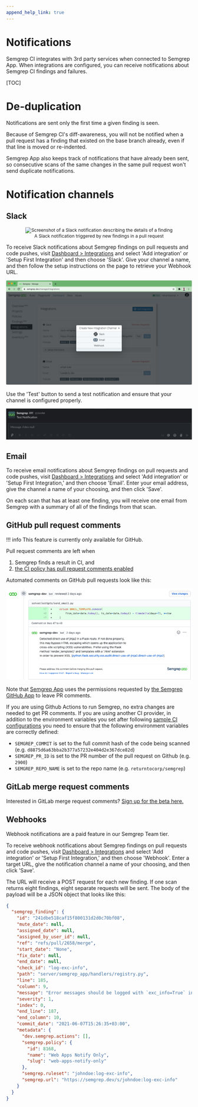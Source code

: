 ```yaml
---
append_help_link: true
---
```


# Notifications

Semgrep CI integrates with 3rd party services when connected to Semgrep App.
When integrations are configured, you can receive notifications about Semgrep CI findings and failures.

[TOC]

# De-duplication

Notifications are sent only the first time a given finding is seen.

Because of Semgrep CI's diff-awareness, you will not be notified
when a pull request has a finding that existed on the base branch already,
even if that line is moved or re-indented.

Semgrep App also keeps track of notifications that have already been sent,
so consecutive scans of the same changes in the same pull request
won't send duplicate notifications.

# Notification channels

## Slack

<p style="text-align: center; font-size: 12px">
    <img width="600px" src="../img/slack-notification.png" alt="Screenshot of a Slack notification describing the details of a finding"/><br/>
    A Slack notification triggered by new findings in a pull request
</p>

To receive Slack notifications about Semgrep findings on pull requests and code pushes, visit [Dashboard > Integrations](https://semgrep.dev/manage/integrations) and select 'Add integration' or 'Setup First Integration' and then choose 'Slack'. Give your channel a name, and then follow the setup instructions on the page to retrieve your Webhook URL.

![An empty Slack channel integration that still needs to be filled in](img/notification-setup.png "An empty Slack channel integration that still needs to be filled in")

Use the 'Test' button to send a test notification and ensure that your channel is configured properly.

![A correctly configured Slack webhook will send a notification like this](img/test-notification.png "Correctly configured webhook will send a notification like this")

## Email

To receive email notifications about Semgrep findings on pull requests and code pushes, visit [Dashboard > Integrations](https://semgrep.dev/manage/integrations) and select 'Add integration' or 'Setup First Integration,' and then choose 'Email'. Enter your email address, give the channel a name of your choosing, and then click 'Save'.

On each scan that has at least one finding, you will receive one email from Semgrep with a summary of all of the findings from that scan.

## GitHub pull request comments

!!! info
    This feature is currently only available for GitHub.

Pull request comments are left when

1. Semgrep finds a result in CI, and
2. [the CI policy has pull request comments enabled](managing-policy.md#changing-policy-actions)

Automated comments on GitHub pull requests look like this:

![GitHub Pull Request Comment](img/semgrep-pull-request.png "Comments on GitHub Pull Request")

Note that [Semgrep App](https://semgrep.dev) uses the permissions requested by [the Semgrep GitHub App](https://github.com/marketplace/semgrep-dev) to leave PR comments.

If you are using Github Actions to run Semgrep, no extra changes are needed to get PR comments. If you are using another CI provider, in addition to the environment variables you set after following [sample CI configurations](sample-ci-configs.md) you need to ensure that the following environment variables are correctly defined:

- `SEMGREP_COMMIT` is set to the full commit hash of the code being scanned (e.g. `d8875d6a63bba2b377a57232e404d2e367dce82d`)
- `SEMGREP_PR_ID` is set to the PR number of the pull request on Github (e.g. `2900`)
- `SEMGREP_REPO_NAME` is set to the repo name (e.g. `returntocorp/semgrep`)

## GitLab merge request comments

Interested in GitLab merge request comments? [Sign up for the beta here.](https://go.r2c.dev/join-gitlab-beta)

## Webhooks

Webhook notifications are a paid feature in our Semgrep Team tier.

To receive webhook notifications about Semgrep findings on pull requests and code pushes, visit [Dashboard > Integrations](https://semgrep.dev/manage/integrations) and select 'Add integration' or 'Setup First Integration,' and then choose 'Webhook'. Enter a target URL, give the notification channel a name of your choosing, and then click 'Save'.

The URL will receive a POST request for each new finding.
If one scan returns eight findings, eight separate requests will be sent.
The body of the payload will be a JSON object that looks like this:

```json
{
  "semgrep_finding": {
    "id": "241dbe518caf15f800131d2d0c70bf08",
    "mute_date": null,
    "assigned_date": null,
    "assigned_by_user_id": null,
    "ref": "refs/pull/2658/merge",
    "start_date": "None",
    "fix_date": null,
    "end_date": null,
    "check_id": "log-exc-info",
    "path": "server/semgrep_app/handlers/registry.py",
    "line": 185,
    "column": 9,
    "message": "Error messages should be logged with `exc_info=True` in order to propagate\nstack information to Sentry. Either change the logging level or raise an Exception.\n",
    "severity": 1,
    "index": 0,
    "end_line": 187,
    "end_column": 10,
    "commit_date": "2021-06-07T15:26:35+03:00",
    "metadata": {
      "dev.semgrep.actions": [],
      "semgrep.policy": {
        "id": 8168,
        "name": "Web Apps Notify Only",
        "slug": "web-apps-notify-only"
      },
      "semgrep.ruleset": "johndoe:log-exc-info",
      "semgrep.url": "https://semgrep.dev/s/johndoe:log-exc-info"
    }
  }
}
```
